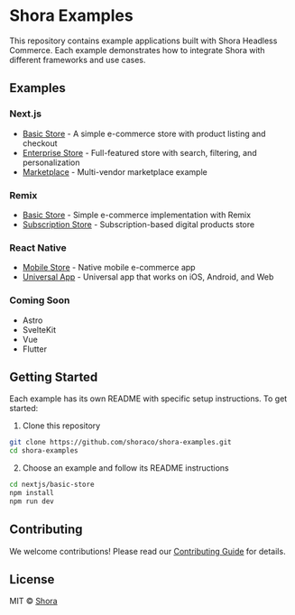 # Shora Examples

This repository contains example applications built with Shora Headless Commerce. Each example demonstrates how to integrate Shora with different frameworks and use cases.

## Examples

### Next.js
- [Basic Store](./nextjs/basic-store) - A simple e-commerce store with product listing and checkout
- [Enterprise Store](./nextjs/enterprise-store) - Full-featured store with search, filtering, and personalization
- [Marketplace](./nextjs/marketplace) - Multi-vendor marketplace example

### Remix
- [Basic Store](./remix/basic-store) - Simple e-commerce implementation with Remix
- [Subscription Store](./remix/subscription-store) - Subscription-based digital products store

### React Native
- [Mobile Store](./react-native/mobile-store) - Native mobile e-commerce app
- [Universal App](./react-native/universal-app) - Universal app that works on iOS, Android, and Web

### Coming Soon
- Astro
- SvelteKit
- Vue
- Flutter

## Getting Started

Each example has its own README with specific setup instructions. To get started:

1. Clone this repository
```bash
git clone https://github.com/shoraco/shora-examples.git
cd shora-examples
```

2. Choose an example and follow its README instructions
```bash
cd nextjs/basic-store
npm install
npm run dev
```

## Contributing

We welcome contributions! Please read our [Contributing Guide](CONTRIBUTING.md) for details.

## License

MIT © [Shora](https://shora.cloud)
